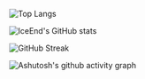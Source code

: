 ![Top Langs](https://github-readme-stats.vercel.app/api/top-langs/?username=lobmoo)

![IceEnd's GitHub stats](https://github-immortality.vercel.app/api?username=lobmoo)

![GitHub Streak](https://streak-stats.demolab.com/?user=lobmoo)

![Ashutosh's github activity graph](https://github-readme-activity-graph.vercel.app/graph?username=lobmoo)
